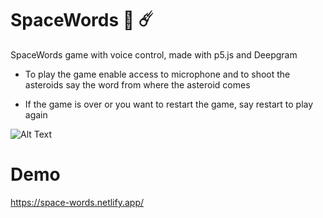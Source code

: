 # SpaceWords 🚀 ☄️

SpaceWords game with voice control, made with p5.js and Deepgram

- To play the game enable access to microphone and to shoot the asteroids say the word from where the asteroid comes

- If the game is over or you want to restart the game, say restart to play again


![Alt Text](https://media.giphy.com/media/atwR2lKl02LBQDbLt8/giphy.gif)

# Demo
https://space-words.netlify.app/



